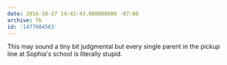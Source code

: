 ```yaml
---
date: 2016-10-27 14:42:43.000000000 -07:00
archive: fb
id: '1477604563'
---
```


This may sound a tiny bit judgmental but every single parent in the pickup line at Sophia's school is literally stupid.
